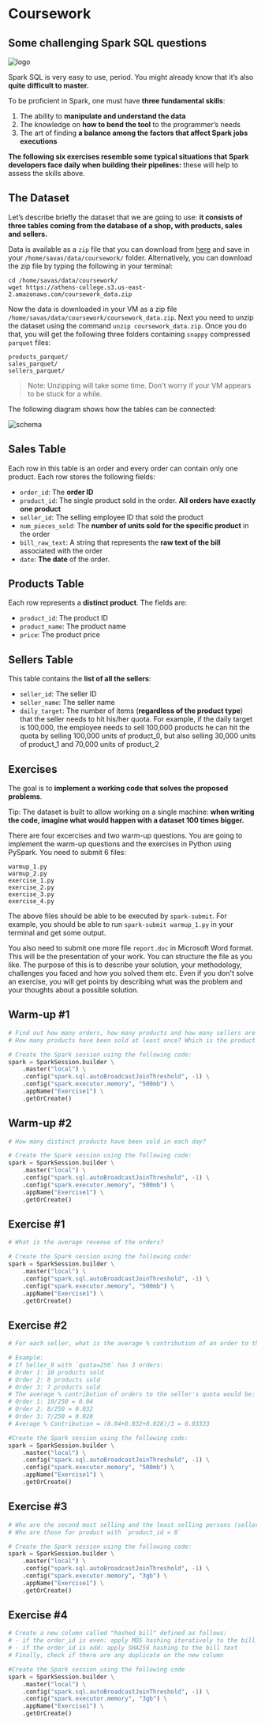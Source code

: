 # Coursework

## Some challenging Spark SQL questions

![logo](images/000_logo.jpeg)

Spark SQL is very easy to use, period. You might already know that it’s
also **quite** **difficult to master.**

To be proficient in Spark, one must have **three fundamental skills**:

1. The ability to **manipulate and understand the data**
2. The knowledge on **how to bend the tool** to the programmer’s needs
3. The art of finding **a balance among the factors that affect Spark jobs executions**

**The following six exercises resemble some typical situations that Spark developers face daily when building their pipelines:** these will help to assess the skills above.

## The Dataset

Let’s describe briefly the dataset that we are going to use: **it consists of three tables coming from the database of a shop, with products, sales and sellers.**

Data is available as a `zip` file that you can download from [here](https://athens-college.s3.us-east-2.amazonaws.com/coursework_data.zip) and save in your `/home/savas/data/coursework/` folder. Alternatively, you can download the zip file by typing the following in your terminal:

```
cd /home/savas/data/coursework/
wget https://athens-college.s3.us-east-2.amazonaws.com/coursework_data.zip
```

Now the data is downloaded in your VM as a zip file `/home/savas/data/coursework/coursework_data.zip`. Next you need to unzip the dataset using the command `unzip coursework_data.zip`. Once you do that, you will get the following three folders containing `snappy` compressed `parquet` files:

```text
products_parquet/
sales_parquet/
sellers_parquet/
```

> Note: Unzipping will take some time. Don't worry if your VM appears to be stuck for a while.

The following diagram shows how the tables can be connected:

![schema](images/001_data_schema.png)

## Sales Table

Each row in this table is an order and every order can contain only one
product. Each row stores the following fields:

- `order_id`: The **order ID**
- `product_id`: The single product sold in the order. **All orders have exactly one product**
- `seller_id`: The selling employee ID that sold the product
- `num_pieces_sold`: The **number of units sold for the specific product** in the order
- `bill_raw_text`: A string that represents the **raw text of the bill** associated with the order
- `date`: **The date** of the order.

## Products Table

Each row represents a **distinct product**. The fields are:

- `product_id`: The product ID
- `product_name`: The product name
- `price`: The product price

## Sellers Table

This table contains the **list of all the sellers**:

- `seller_id`: The seller ID
- `seller_name`: The seller name
- `daily_target`: The number of items (**regardless of the product type**) that the seller needs to hit
  his/her quota. For example, if the daily target is 100,000, the employee needs to sell 100,000 products he can hit the quota by selling 100,000 units of product_0, but also selling 30,000 units of product_1 and 70,000 units of product_2

## Exercises

The goal is to **implement a working code that solves the proposed problems**.

Tip: The dataset is built to allow working on a single machine: **when writing the code, imagine what would happen with a dataset 100 times bigger.**

There are four excercises and two warm-up questions. You are going to implement the warm-up questions and the exercises in Python using PySpark. You need to submit 6 files:

```
warmup_1.py
warmup_2.py
exercise_1.py
exercise_2.py
exercise_3.py
exercise_4.py
```

The above files should be able to be executed by `spark-submit`. For example, you should be able to run `spark-submit warmup_1.py` in your terminal and get some output.

You also need to submit one more file `report.doc` in Microsoft Word format. This will be the presentation of your work. You can structure the file as you like. The purpose of this is to describe your solution, your methodology, challenges you faced and how you solved them etc. Even if you don't solve an exercise, you will get points by describing what was the problem and your thoughts about a possible solution.

## Warm-up \#1

```py
# Find out how many orders, how many products and how many sellers are in the data.
# How many products have been sold at least once? Which is the product contained in more orders?

# Create the Spark session using the following code:
spark = SparkSession.builder \
    .master("local") \
    .config("spark.sql.autoBroadcastJoinThreshold", -1) \
    .config("spark.executor.memory", "500mb") \
    .appName("Exercise1") \
    .getOrCreate()
```

## Warm-up \#2

```py
# How many distinct products have been sold in each day?

# Create the Spark session using the following code:
spark = SparkSession.builder \
    .master("local") \
    .config("spark.sql.autoBroadcastJoinThreshold", -1) \
    .config("spark.executor.memory", "500mb") \
    .appName("Exercise1") \
    .getOrCreate()
```

## Exercise \#1

```py
# What is the average revenue of the orders?

# Create the Spark session using the following code:
spark = SparkSession.builder \
    .master("local") \
    .config("spark.sql.autoBroadcastJoinThreshold", -1) \
    .config("spark.executor.memory", "500mb") \
    .appName("Exercise1") \
    .getOrCreate()
```

## Exercise \#2

```py
# For each seller, what is the average % contribution of an order to the seller's daily quota?

# Example:
# If Seller_0 with `quota=250` has 3 orders:
# Order 1: 10 products sold
# Order 2: 8 products sold
# Order 3: 7 products sold
# The average % contribution of orders to the seller's quota would be:
# Order 1: 10/250 = 0.04
# Order 2: 8/250 = 0.032
# Order 3: 7/250 = 0.028
# Average % Contribution = (0.04+0.032+0.028)/3 = 0.03333

#Create the Spark session using the following code:
spark = SparkSession.builder \
    .master("local") \
    .config("spark.sql.autoBroadcastJoinThreshold", -1) \
    .config("spark.executor.memory", "500mb") \
    .appName("Exercise1") \
    .getOrCreate()
```

## Exercise \#3

```py
# Who are the second most selling and the least selling persons (sellers) for each product?
# Who are those for product with `product_id = 0`

# Create the Spark session using the following code:
spark = SparkSession.builder \
    .master("local") \
    .config("spark.sql.autoBroadcastJoinThreshold", -1) \
    .config("spark.executor.memory", "3gb") \
    .appName("Exercise1") \
    .getOrCreate()
```

## Exercise \#4

```py
# Create a new column called "hashed_bill" defined as follows:
# - if the order_id is even: apply MD5 hashing iteratively to the bill_raw_text field, once for each 'A' (capital 'A') present in the text. E.g. if the bill text is 'nbAAnllA', you would apply hashing three times iteratively (only if the order number is even)
# - if the order_id is odd: apply SHA256 hashing to the bill text
# Finally, check if there are any duplicate on the new column

#Create the Spark session using the following code
spark = SparkSession.builder \
    .master("local") \
    .config("spark.sql.autoBroadcastJoinThreshold", -1) \
    .config("spark.executor.memory", "3gb") \
    .appName("Exercise1") \
    .getOrCreate()
```
